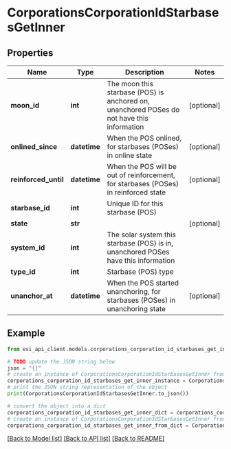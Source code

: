 # CorporationsCorporationIdStarbasesGetInner


## Properties

Name | Type | Description | Notes
------------ | ------------- | ------------- | -------------
**moon_id** | **int** | The moon this starbase (POS) is anchored on, unanchored POSes do not have this information | [optional] 
**onlined_since** | **datetime** | When the POS onlined, for starbases (POSes) in online state | [optional] 
**reinforced_until** | **datetime** | When the POS will be out of reinforcement, for starbases (POSes) in reinforced state | [optional] 
**starbase_id** | **int** | Unique ID for this starbase (POS) | 
**state** | **str** |  | [optional] 
**system_id** | **int** | The solar system this starbase (POS) is in, unanchored POSes have this information | 
**type_id** | **int** | Starbase (POS) type | 
**unanchor_at** | **datetime** | When the POS started unanchoring, for starbases (POSes) in unanchoring state | [optional] 

## Example

```python
from esi_api_client.models.corporations_corporation_id_starbases_get_inner import CorporationsCorporationIdStarbasesGetInner

# TODO update the JSON string below
json = "{}"
# create an instance of CorporationsCorporationIdStarbasesGetInner from a JSON string
corporations_corporation_id_starbases_get_inner_instance = CorporationsCorporationIdStarbasesGetInner.from_json(json)
# print the JSON string representation of the object
print(CorporationsCorporationIdStarbasesGetInner.to_json())

# convert the object into a dict
corporations_corporation_id_starbases_get_inner_dict = corporations_corporation_id_starbases_get_inner_instance.to_dict()
# create an instance of CorporationsCorporationIdStarbasesGetInner from a dict
corporations_corporation_id_starbases_get_inner_from_dict = CorporationsCorporationIdStarbasesGetInner.from_dict(corporations_corporation_id_starbases_get_inner_dict)
```
[[Back to Model list]](../README.md#documentation-for-models) [[Back to API list]](../README.md#documentation-for-api-endpoints) [[Back to README]](../README.md)


